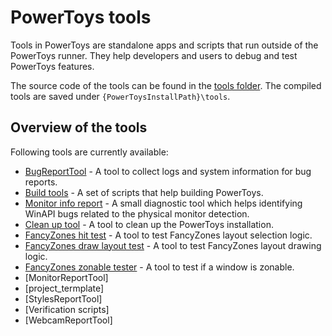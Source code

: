 # PowerToys tools

Tools in PowerToys are standalone apps and scripts that run outside of the PowerToys runner. They help developers and users to debug and test PowerToys features.

The source code of the tools can be found in the [tools folder](/tools). The compiled tools are saved under `{PowerToysInstallPath}\tools`.

## Overview of the tools

Following tools are currently available:

* [BugReportTool](bug-report-tool.md) - A tool to collect logs and system information for bug reports.
* [Build tools](build-tools.md) - A set of scripts that help building PowerToys.
* [Monitor info report](monitor-info-report.md) - A small diagnostic tool which helps identifying WinAPI bugs related to the physical monitor detection.
* [Clean up tool](clean-up-tool.md) - A tool to clean up the PowerToys installation.
* [FancyZones hit test](fancyzone-hit-test.md) - A tool to test FancyZones layout selection logic.
* [FancyZones draw layout test](fancyzones-draw-layout-test.md) - A tool to test FancyZones layout drawing logic.
* [FancyZones zonable tester](fancyzones-zonable-tester.md) - A tool to test if a window is zonable.
* [MonitorReportTool]
* [project_termplate]
* [StylesReportTool]
* [Verification scripts]
* [WebcamReportTool]
